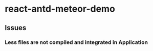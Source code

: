 # react-antd-meteor-demo

## Issues

### Less files are not compiled and integrated in Application


